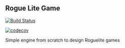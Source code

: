 ## Rogue Lite Game

[![Build Status](https://app.travis-ci.com/Wedeueis/PyRogueLite.svg?branch=main)](https://app.travis-ci.com/Wedeueis/PyRogueLite)

[![codecov](https://codecov.io/gh/Wedeueis/PyRogueLite/branch/main/graph/badge.svg?token=WQYwwP5twe)](https://codecov.io/gh/Wedeueis/PyRogueLite)

Simple engine from scratch to design Roguelite games